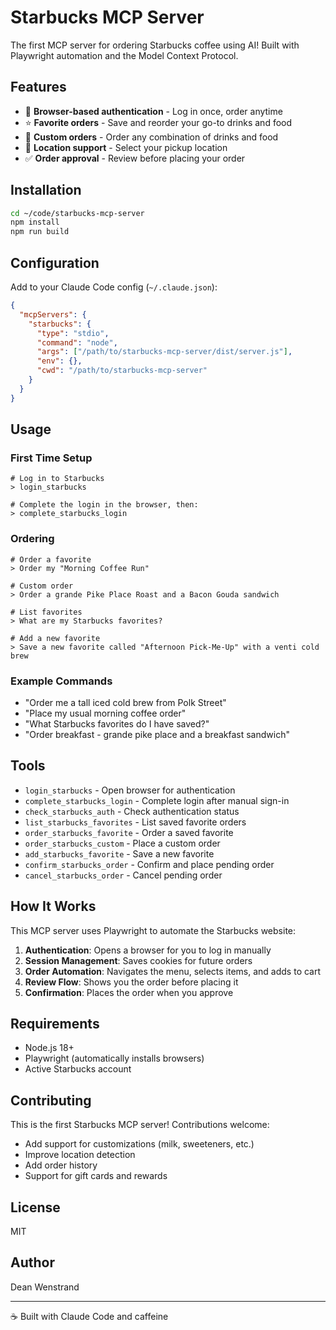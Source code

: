 # Starbucks MCP Server

The first MCP server for ordering Starbucks coffee using AI! Built with Playwright automation and the Model Context Protocol.

## Features

- 🔐 **Browser-based authentication** - Log in once, order anytime
- ⭐ **Favorite orders** - Save and reorder your go-to drinks and food
- 🎯 **Custom orders** - Order any combination of drinks and food
- 📍 **Location support** - Select your pickup location
- ✅ **Order approval** - Review before placing your order

## Installation

```bash
cd ~/code/starbucks-mcp-server
npm install
npm run build
```

## Configuration

Add to your Claude Code config (`~/.claude.json`):

```json
{
  "mcpServers": {
    "starbucks": {
      "type": "stdio",
      "command": "node",
      "args": ["/path/to/starbucks-mcp-server/dist/server.js"],
      "env": {},
      "cwd": "/path/to/starbucks-mcp-server"
    }
  }
}
```

## Usage

### First Time Setup

```
# Log in to Starbucks
> login_starbucks

# Complete the login in the browser, then:
> complete_starbucks_login
```

### Ordering

```
# Order a favorite
> Order my "Morning Coffee Run"

# Custom order
> Order a grande Pike Place Roast and a Bacon Gouda sandwich

# List favorites
> What are my Starbucks favorites?

# Add a new favorite
> Save a new favorite called "Afternoon Pick-Me-Up" with a venti cold brew
```

### Example Commands

- "Order me a tall iced cold brew from Polk Street"
- "Place my usual morning coffee order"
- "What Starbucks favorites do I have saved?"
- "Order breakfast - grande pike place and a breakfast sandwich"

## Tools

- `login_starbucks` - Open browser for authentication
- `complete_starbucks_login` - Complete login after manual sign-in
- `check_starbucks_auth` - Check authentication status
- `list_starbucks_favorites` - List saved favorite orders
- `order_starbucks_favorite` - Order a saved favorite
- `order_starbucks_custom` - Place a custom order
- `add_starbucks_favorite` - Save a new favorite
- `confirm_starbucks_order` - Confirm and place pending order
- `cancel_starbucks_order` - Cancel pending order

## How It Works

This MCP server uses Playwright to automate the Starbucks website:

1. **Authentication**: Opens a browser for you to log in manually
2. **Session Management**: Saves cookies for future orders
3. **Order Automation**: Navigates the menu, selects items, and adds to cart
4. **Review Flow**: Shows you the order before placing it
5. **Confirmation**: Places the order when you approve

## Requirements

- Node.js 18+
- Playwright (automatically installs browsers)
- Active Starbucks account

## Contributing

This is the first Starbucks MCP server! Contributions welcome:

- Add support for customizations (milk, sweeteners, etc.)
- Improve location detection
- Add order history
- Support for gift cards and rewards

## License

MIT

## Author

Dean Wenstrand

---

☕ Built with Claude Code and caffeine
